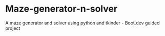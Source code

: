 # Maze-generator-n-solver
A maze generator and solver using python and tkinder - Boot.dev guided project
